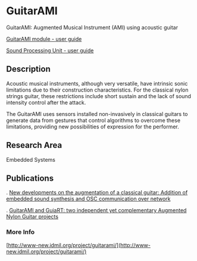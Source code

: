 # GuitarAMI

GuitarAMI: Augmented Musical Instrument (AMI) using acoustic guitar

[GuitarAMI module - user guide](./GuitarAMI_module.md)

[Sound Processing Unit - user guide](./GuitarAMI_SPU.md)

## Description

Acoustic musical instruments, although very versatile, have intrinsic sonic limitations due to their construction characteristics. For the classical nylon strings guitar, these restrictions include short sustain and the lack of sound intensity control after the attack.

The GuitarAMI uses sensors installed non-invasively in classical guitars to generate data from gestures that control algorithms to overcome these limitations, providing new possibilities of expression for the performer.

## Research Area

Embedded Systems

## Publications

. [New developments on the augmentation of a classical guitar: Addition of embedded sound synthesis and OSC communication over network](http://www-new.idmil.org/publication/new-developments-on-the-augmentation-of-a-classical-guitar-addition-of-embedded-sound-synthesis-and-osc-communication-over-network/)

. [GuitarAMI and GuiaRT: two independent yet complementary Augmented Nylon Guitar projects](http://www-new.idmil.org/publication/guitarami-and-guiart-two-independent-yet-complementary-augmented-nylon-guitar-projects/)

### More Info

[http://www-new.idmil.org/project/guitarami/](http://www-new.idmil.org/project/guitarami/)
